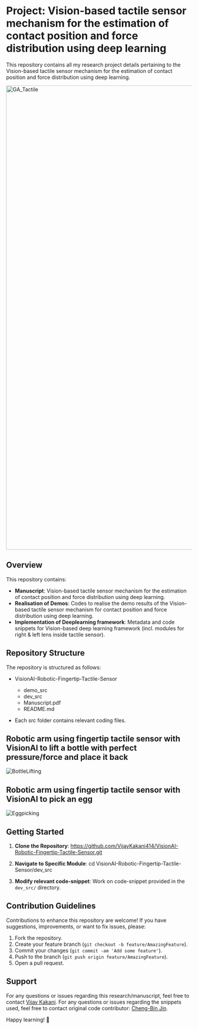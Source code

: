 # Project: Vision-based tactile sensor mechanism for the estimation of contact position and force distribution using deep learning

This repository contains all my research project details pertaining to the Vision-based tactile sensor mechanism for the estimation of contact position and force distribution using deep learning.

<img width="1261" alt="GA_Tactile" src="https://github.com/VijayKakani414/VisionAI-Robotic-Fingertip-Tactile-Sensor/assets/25151205/fcd70660-63c4-4cd3-a413-bc91a9dff1f1">

## Overview

This repository contains:

- **Manuscript**: Vision-based tactile sensor mechanism for the estimation of contact position and force distribution using deep learning.
- **Realisation of Demos**: Codes to realise the demo results of the Vision-based tactile sensor mechanism for contact position and force distribution using deep learning.
- **Implementation of Deeplearning framework**: Metadata and code snippets for Vision-based deep learning framework (incl. modules for right & left lens inside tactile sensor).

## Repository Structure

The repository is structured as follows:
- VisionAI-Robotic-Fingertip-Tactile-Sensor
  - demo_src
  - dev_src
  - Manuscript.pdf
  - README.md

- Each src folder contains relevant coding files.

## Robotic arm using fingertip tactile sensor with VisionAI to lift a bottle with perfect pressure/force and place it back

![BottleLifting](https://github.com/VijayKakani414/VisionAI-Robotic-Fingertip-Tactile-Sensor/assets/25151205/bec8161c-5ea6-44ad-bc44-7a5753be92c4) 

## Robotic arm using fingertip tactile sensor with VisionAI to pick an egg

![Eggpicking](https://github.com/VijayKakani414/VisionAI-Robotic-Fingertip-Tactile-Sensor/assets/25151205/a231b21b-4aa7-4087-88ee-e81e688a46cb) 


## Getting Started

1. **Clone the Repository**: 
https://github.com/VijayKakani414/VisionAI-Robotic-Fingertip-Tactile-Sensor.git

2. **Navigate to Specific Module**: 
cd VisionAI-Robotic-Fingertip-Tactile-Sensor/dev_src

3. **Modify relevant code-snippet**: Work on code-snippet provided in the `dev_src/` directory.

## Contribution Guidelines

Contributions to enhance this repository are welcome! If you have suggestions, improvements, or want to fix issues, please:

1. Fork the repository.
2. Create your feature branch (`git checkout -b feature/AmazingFeature`).
3. Commit your changes (`git commit -am 'Add some feature'`).
4. Push to the branch (`git push origin feature/AmazingFeature`).
5. Open a pull request.

## Support

For any questions or issues regarding this research/manuscript, feel free to contact [Vijay Kakani](mailto:vijaykakanivja@gmail.com).
For any questions or issues regarding the snippets used, feel free to contact original code contributor: [Cheng-Bin Jin](mailto:sbkim0407@gmail.com).

Happy learning! 🚀
